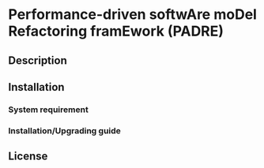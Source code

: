 # Performance-driven softwAre moDel Refactoring framEwork (PADRE)

## Description
## Installation
### System requirement
### Installation/Upgrading guide
## License
